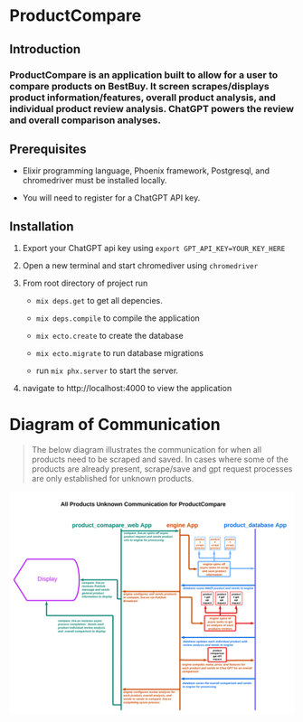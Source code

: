 # ProductCompare

## Introduction

### ProductCompare is an application built to allow for a user to compare products on BestBuy. It screen scrapes/displays product information/features, overall product analysis, and individual product review analysis.  ChatGPT powers the review and overall comparison analyses.

## Prerequisites

- Elixir programming language, Phoenix framework, Postgresql, and chromedriver must be installed locally.

- You will need to register for a ChatGPT API key.
 
## Installation
1. Export your ChatGPT api key using `export GPT_API_KEY=YOUR_KEY_HERE`

2. Open a new terminal and start chromediver using `chromedriver`

3. From root directory of project run 
    - `mix deps.get` to get all depencies.

    - `mix deps.compile` to compile the application

    - `mix ecto.create` to create the database

    - `mix ecto.migrate` to run database migrations
    
    - run `mix phx.server` to start the server.
    
8. navigate to http://localhost:4000 to view the application

# Diagram of Communication
> The below diagram illustrates the communication for when all products need to be scraped and saved. In cases where some of the products are already present, scrape/save and gpt request processes are only established for unknown products.

![](/app_diagrams/productcompare_all_products_request_diagram.png)